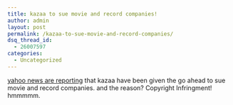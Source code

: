 ```yaml
---
title: kazaa to sue movie and record companies!
author: admin
layout: post
permalink: /kazaa-to-sue-movie-and-record-companies/
dsq_thread_id:
  - 26007597
categories:
  - Uncategorized
---
```

[yahoo news are reporting][1] that kazaa have been given the go ahead to sue movie and record companies. and the reason? Copyright Infringment! hmmmmm.

 [1]: http://story.news.yahoo.com/news?tmpl=story&cid=599&ncid=762&e=9&u=/nm/20040124/media_nm/industry_kazaa_dc